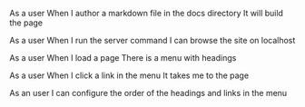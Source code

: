As a user
When I author a markdown file in the docs directory
It will build the page

As a user
When I run the server command
I can browse the site on localhost

As a user
When I load a page
There is a menu with headings

As a user
When I click a link in the menu
It takes me to the page

As an user
I can configure the order of the headings and links in the menu
